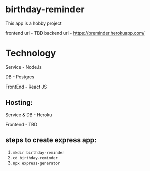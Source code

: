 # birthday-reminder

This app is a hobby project

frontend url - TBD
backend url - https://breminder.herokuapp.com/

# Technology
Service - NodeJs 

DB - Postgres

FrontEnd - React JS


## Hosting:
Service & DB - Heroku

Frontend - TBD

## steps to create express app:
1. `mkdir birthday-reminder`
2. `cd birthday-reminder`
3. `npx express-generator`

